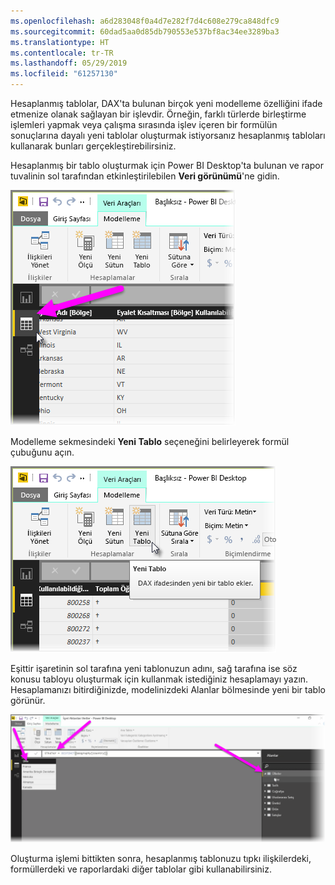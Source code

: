 ```yaml
---
ms.openlocfilehash: a6d283048f0a4d7e282f7d4c608e279ca848dfc9
ms.sourcegitcommit: 60dad5aa0d85db790553e537bf8ac34ee3289ba3
ms.translationtype: HT
ms.contentlocale: tr-TR
ms.lasthandoff: 05/29/2019
ms.locfileid: "61257130"
---
```

Hesaplanmış tablolar, DAX'ta bulunan birçok yeni modelleme özelliğini ifade etmenize olanak sağlayan bir işlevdir. Örneğin, farklı türlerde birleştirme işlemleri yapmak veya çalışma sırasında işlev içeren bir formülün sonuçlarına dayalı yeni tablolar oluşturmak istiyorsanız hesaplanmış tabloları kullanarak bunları gerçekleştirebilirsiniz.

Hesaplanmış bir tablo oluşturmak için Power BI Desktop'ta bulunan ve rapor tuvalinin sol tarafından etkinleştirilebilen **Veri görünümü**'ne gidin.

![](media/2-6-create-calculated-tables/2-6_1.png)

Modelleme sekmesindeki **Yeni Tablo** seçeneğini belirleyerek formül çubuğunu açın.

![](media/2-6-create-calculated-tables/2-6_1b.png)

Eşittir işaretinin sol tarafına yeni tablonuzun adını, sağ tarafına ise söz konusu tabloyu oluşturmak için kullanmak istediğiniz hesaplamayı yazın. Hesaplamanızı bitirdiğinizde, modelinizdeki Alanlar bölmesinde yeni bir tablo görünür.

![](media/2-6-create-calculated-tables/2-6_2.png)

Oluşturma işlemi bittikten sonra, hesaplanmış tablonuzu tıpkı ilişkilerdeki, formüllerdeki ve raporlardaki diğer tablolar gibi kullanabilirsiniz.

